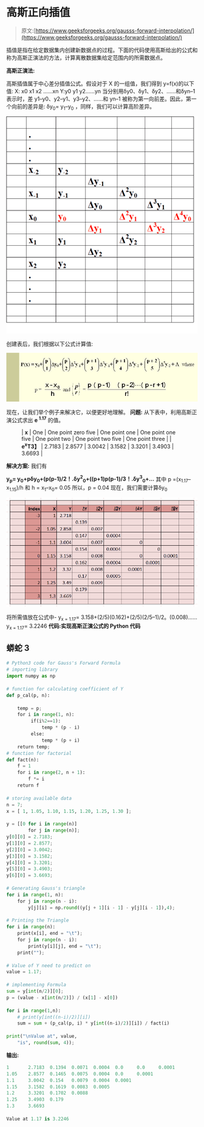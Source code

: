 # 高斯正向插值

> 原文:[https://www.geeksforgeeks.org/gausss-forward-interpolation/](https://www.geeksforgeeks.org/gausss-forward-interpolation/)

插值是指在给定数据集内创建新数据点的过程。下面的代码使用高斯给出的公式和称为高斯正演法的方法，计算离散数据集给定范围内的所需数据点。

**高斯正演法:**

高斯插值属于中心差分插值公式。假设对于 X 的一组值，我们得到 y=f(x)的以下值:
X: x0 x1 x2 ……xn
Y:y0 y1 y2……yn
当分别用δy0、δy1、δy2、……和δyn–1 表示时，差 y1–y0、y2–y1、y3–y2、……和 yn–1 被称为第一向前差。因此，第一个向前的差异是:
δy<sub>0</sub>= y<sub>1</sub>–y<sub>0</sub>
，同样，我们可以计算高阶差异。

![](img/2de4be3f4e1385bb89851cc77d0e8bb3.png)

创建表后，我们根据以下公式计算值:

![](img/49c678b1e9693f390941598f3acd3b11.png)

现在，让我们举个例子来解决它，以便更好地理解。
**问题:**
从下表中，利用高斯正演公式求出 **e <sup>1.17</sup>** 的值。

<figure class="table">

| **x** | One | One point zero five | One point one | One point one five | One point two | One point two five | One point three |
| **e<sup>x</sup>T3】** | 2.7183 | 2.8577 | 3.0042 | 3.1582 | 3.3201 | 3.4903 | 3.6693 |

</figure>

**解决方案:**
我们有

**y<sub>p</sub>= y<sub>0</sub>+pδy<sub>0</sub>+(p(p-1)/2！.δy<sup>2</sup><sub>0</sub>+((p+1)p(p-1)/3！.δy<sup>3</sup><sub>0</sub>+…**
其中 p =(x<sub>1.17</sub>–x<sub>1.15</sub>)/h
和 h = x<sub>1</sub>–x<sub>0</sub>= 0.05
所以，p = 0.04
现在，我们需要计算δy<sub>0</sub>

![](img/0b583ba99ca58c267adb6192f6162e43.png)

将所需值放在公式中-
y<sub>x = 1.17</sub>= 3.158+(2/5)(0.162)+(2/5)(2/5–1)/2。(0.008)……
y<sub>x = 1.17</sub>= 3.2246
**代码:实现高斯正演公式的 Python 代码**

## 蟒蛇 3

```py
# Python3 code for Gauss's Forward Formula
# importing library
import numpy as np

# function for calculating coefficient of Y
def p_cal(p, n):

    temp = p;
    for i in range(1, n):
         if(i%2==1):
             temp * (p - i)
         else:
             temp * (p + i)
    return temp;
# function for factorial
def fact(n):
    f = 1
    for i in range(2, n + 1):
        f *= i
    return f

# storing available data
n = 7;
x = [ 1, 1.05, 1.10, 1.15, 1.20, 1.25, 1.30 ];

y = [[0 for i in range(n)]
        for j in range(n)];
y[0][0] = 2.7183;
y[1][0] = 2.8577;
y[2][0] = 3.0042;
y[3][0] = 3.1582; 
y[4][0] = 3.3201;
y[5][0] = 3.4903;
y[6][0] = 3.6693;

# Generating Gauss's triangle
for i in range(1, n):
    for j in range(n - i):
        y[j][i] = np.round((y[j + 1][i - 1] - y[j][i - 1]),4);

# Printing the Triangle
for i in range(n):
    print(x[i], end = "\t");
    for j in range(n - i):
        print(y[i][j], end = "\t");
    print("");

# Value of Y need to predict on
value = 1.17;

# implementing Formula
sum = y[int(n/2)][0];
p = (value - x[int(n/2)]) / (x[1] - x[0])

for i in range(1,n):
    # print(y[int((n-i)/2)][i])
    sum = sum + (p_cal(p, i) * y[int((n-i)/2)][i]) / fact(i)

print("\nValue at", value,
    "is", round(sum, 4));
```

**输出:**

```py
1       2.7183  0.1394  0.0071  0.0004  0.0     0.0     0.0001  
1.05    2.8577  0.1465  0.0075  0.0004  0.0     0.0001  
1.1     3.0042  0.154   0.0079  0.0004  0.0001  
1.15    3.1582  0.1619  0.0083  0.0005  
1.2     3.3201  0.1702  0.0088  
1.25    3.4903  0.179   
1.3     3.6693  

Value at 1.17 is 3.2246
```